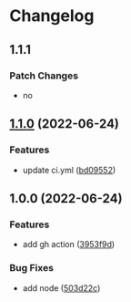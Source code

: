 # Changelog

## 1.1.1

### Patch Changes

- no

## [1.1.0](https://github.com/lvjiaxuan/test-demo/compare/v1.0.0...v1.1.0) (2022-06-24)

### Features

- update ci.yml ([bd09552](https://github.com/lvjiaxuan/test-demo/commit/bd09552ace764b5392ed76afbe318568c1cf882f))

## 1.0.0 (2022-06-24)

### Features

- add gh action ([3953f9d](https://github.com/lvjiaxuan/test-demo/commit/3953f9dd09ecf136d88a0c2fa0973078631825d5))

### Bug Fixes

- add node ([503d22c](https://github.com/lvjiaxuan/test-demo/commit/503d22cd7165c0b0085d066c54211667ebac35b2))
